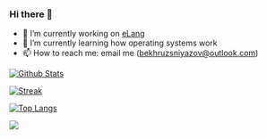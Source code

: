 ### Hi there 👋

- 🔭 I’m currently working on [eLang](https://github.com/BekhruzSNiyazov/eLang)
- 🌱 I’m currently learning how operating systems work
- 📫 How to reach me: email me (bekhruzsniyazov@outlook.com)

[![Github Stats](https://github-readme-stats.vercel.app/api?username=BekhruzSNiyazov&show_icons=true&theme=dark)](https://github.com/BekhruzSNiyazov)

[![Streak](https://github-readme-streak-stats.herokuapp.com/?user=BekhruzSNiyazov&theme=dark)](https://github.com/BekhruzSNiyazov)

[![Top Langs](https://github-readme-stats.vercel.app/api/top-langs/?username=BekhruzSNiyazov&show_icons=true&theme=dark&layout=compact&langs_count=8)](https://github.com/BekhruzSNiyazov)

![](https://komarev.com/ghpvc/?username=BekhruzSNiyazov&color=green)

